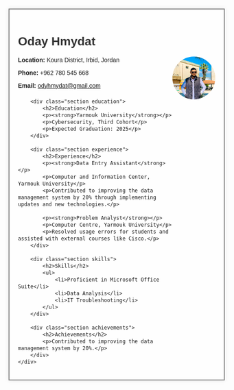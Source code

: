 <!DOCTYPE html>
<html lang="en">
<head>
    <meta charset="UTF-8">
    <meta name="viewport" content="width=device-width, initial-scale=1.0">
    <title>Oday Hmydat CV</title>
    <style>
        body {
            font-family: Arial, sans-serif;
            background-image: url('IMG_20240311_175844_752.jpg'); /* رابط الخلفية */
            background-size: cover;
            margin: 0;
            padding: 20px;
        }
        .container {
            max-width: 800px;
            margin: 0 auto;
            background-color: rgba(255, 255, 255, 0.8); /* خلفية شفافة قليلاً */
            border: 2px solid grey;
            padding: 20px;
            box-shadow: 0 0 10px rgba(0, 0, 0, 0.1);
        }
        h1, h2 {
            color: #333;
        }
        .section {
            margin-bottom: 20px;
        }
        .contact-info {
            margin-bottom: 20px;
        }
        .experience, .skills, .achievements {
            border: 1px solid #ddd;
            padding: 15px;
            background-color: #f9f9f9;
            margin-bottom: 20px;
        }
        .profile-picture {
            float: right;
            width: 100px;
            height: 100px;
            border-radius: 50%;
            object-fit: cover;
        }
    </style>
</head>
<body>
    <div class="container">
        <h1>Oday Hmydat</h1>
        <div class="contact-info">
            <img src="IMG_20240311_175844_752.jpg" alt="Profile Picture" class="profile-picture">
            <p><strong>Location:</strong> Koura District, Irbid, Jordan</p>
            <p><strong>Phone:</strong> +962 780 545 668</p>
            <p><strong>Email:</strong> <a href="mailto:odyhmydat@gmail.com">odyhmydat@gmail.com</a></p>
        </div>

        <div class="section education">
            <h2>Education</h2>
            <p><strong>Yarmouk University</strong></p>
            <p>Cybersecurity, Third Cohort</p>
            <p>Expected Graduation: 2025</p>
        </div>

        <div class="section experience">
            <h2>Experience</h2>
            <p><strong>Data Entry Assistant</strong></p>
            <p>Computer and Information Center, Yarmouk University</p>
            <p>Contributed to improving the data management system by 20% through implementing updates and new technologies.</p>

            <p><strong>Problem Analyst</strong></p>
            <p>Computer Centre, Yarmouk University</p>
            <p>Resolved usage errors for students and assisted with external courses like Cisco.</p>
        </div>

        <div class="section skills">
            <h2>Skills</h2>
            <ul>
                <li>Proficient in Microsoft Office Suite</li>
                <li>Data Analysis</li>
                <li>IT Troubleshooting</li>
            </ul>
        </div>

        <div class="section achievements">
            <h2>Achievements</h2>
            <p>Contributed to improving the data management system by 20%.</p>
        </div>
    </div>
</body>
</html>
